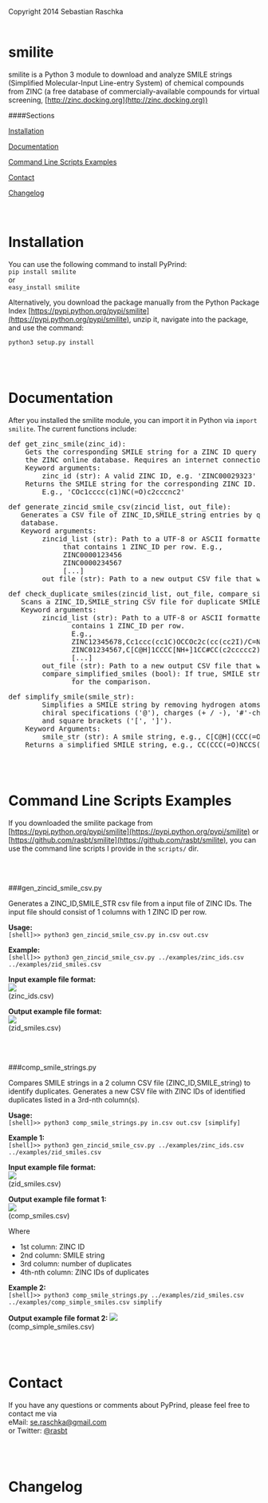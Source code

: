 Copyright 2014 Sebastian Raschka <br><br>

smilite
=======

smilite is a Python 3 module to download and analyze SMILE strings (Simplified Molecular-Input Line-entry System) of chemical compounds from ZINC (a free database of commercially-available compounds for virtual screening, [http://zinc.docking.org](http://zinc.docking.org))

####Sections
<p><a href="#installation">Installation</a><br>
<p><a href="#documentation">Documentation</a><br>
<p><a href="#examples">Command Line Scripts Examples</a><br>
<p><a href="#contact">Contact</a><br>
<p><a href="#changelog">Changelog</a><br>


<br>
<br>


<p><a name="installation"></a></p>

Installation
=============
You can use the following command to install PyPrind:  
`pip install smilite`  
 or    
`easy_install smilite`  

Alternatively, you download the package manually from the Python Package Index [https://pypi.python.org/pypi/smilite](https://pypi.python.org/pypi/smilite), unzip it, navigate into the package, and use the command:

`python3 setup.py install`  

<br>
<br>

<p><a name="documentation"></a></p>

Documentation
=============

After you installed the smilite module, you can import it in Python via `import smilite`. 
The current functions include:

<pre>def get_zinc_smile(zinc_id):
    Gets the corresponding SMILE string for a ZINC ID query from
    the ZINC online database. Requires an internet connection.
    Keyword arguments:
        zinc_id (str): A valid ZINC ID, e.g. 'ZINC00029323'
    Returns the SMILE string for the corresponding ZINC ID.
        E.g., 'COc1cccc(c1)NC(=O)c2cccnc2'</pre>
        
<pre>def generate_zincid_smile_csv(zincid_list, out_file):
   Generates a CSV file of ZINC_ID,SMILE_string entries by querying the ZINC online
   database.
   Keyword arguments:
        zincid_list (str): Path to a UTF-8 or ASCII formatted file 
             that contains 1 ZINC_ID per row. E.g., 
             ZINC0000123456
             ZINC0000234567
             [...]
        out_file (str): Path to a new output CSV file that will be written.</pre>

<pre>def check_duplicate_smiles(zincid_list, out_file, compare_simplified_smiles=False):
   Scans a ZINC_ID,SMILE_string CSV file for duplicate SMILE strings.
   Keyword arguments:
        zincid_list (str): Path to a UTF-8 or ASCII formatted file that 
               contains 1 ZINC_ID per row.
               E.g., 
               ZINC12345678,Cc1ccc(cc1C)OCCOc2c(cc(cc2I)/C=N/n3cnnc3)OC
               ZINC01234567,C[C@H]1CCCC[NH+]1CC#CC(c2ccccc2)(c3ccccc3)O
               [...]
        out_file (str): Path to a new output CSV file that will be written.
        compare_simplified_smiles (bool): If true, SMILE strings will be simplified
               for the comparison.</pre>
               
<pre>def simplify_smile(smile_str):
        Simplifies a SMILE string by removing hydrogen atoms (H), 
        chiral specifications ('@'), charges (+ / -), '#'-characters,
        and square brackets ('[', ']').
    Keyword Arguments:
        smile_str (str): A smile string, e.g., C[C@H](CCC(=O)NCCS(=O)(=O)[O-])
    Returns a simplified SMILE string, e.g., CC(CCC(=O)NCCS(=O)(=O)O)</pre>


<br>
<br>

<p><a name="examples"></a></p>

Command Line Scripts Examples
=============

If you downloaded the smilite package from [https://pypi.python.org/pypi/smilite](https://pypi.python.org/pypi/smilite) or [https://github.com/rasbt/smilite](https://github.com/rasbt/smilite), you can use the command line scripts I provide in the `scripts/` dir.


<br>
<br>

###gen_zincid_smile_csv.py

Generates a ZINC_ID,SMILE_STR csv file from a input file of
ZINC IDs. The input file should consist of 1 columns with 1 ZINC ID per row.

**Usage:**    
`[shell]>> python3 gen_zincid_smile_csv.py in.csv out.csv`

**Example:**    
`[shell]>> python3 gen_zincid_smile_csv.py ../examples/zinc_ids.csv ../examples/zid_smiles.csv`


**Input example file format:**   
![](https://github.com/rasbt/smilite/blob/master/images/zinc_ids.png)  
(zinc_ids.csv)

**Output example file format:**   
![](https://github.com/rasbt/smilite/blob/master/images/zid_smiles.png)  
(zid_smiles.csv)

<br>
<br>

###comp_smile_strings.py

Compares SMILE strings in a 2 column CSV file (ZINC_ID,SMILE_string) to identify duplicates. Generates a new CSV file with ZINC IDs of identified
duplicates listed in a 3rd-nth column(s).

**Usage:**  
`[shell]>> python3 comp_smile_strings.py in.csv out.csv [simplify]`

**Example 1:**  
`[shell]>> python3 gen_zincid_smile_csv.py ../examples/zinc_ids.csv ../examples/zid_smiles.csv`



**Input example file format:**   
![](https://github.com/rasbt/smilite/blob/master/images/zid_smiles.png)  
(zid_smiles.csv)



**Output example file format 1:**    
![](https://github.com/rasbt/smilite/blob/master/images/comp_smiles.png)  
(comp_smiles.csv)


Where  
- 1st column: ZINC ID  
- 2nd column: SMILE string  
- 3rd column: number of duplicates  
- 4th-nth column: ZINC IDs of duplicates  

**Example 2:**  
`[shell]>> python3 comp_smile_strings.py ../examples/zid_smiles.csv ../examples/comp_simple_smiles.csv simplify`  

**Output example file format 2:**
![](https://github.com/rasbt/smilite/blob/master/images/comp_simple_smiles.png)  
(comp_simple_smiles.csv)

<br>
<br>

<p><a name="contact"></a></p>

 Contact
=============

If you have any questions or comments about PyPrind, please feel free to contact me via  
eMail: [se.raschka@gmail.com](mailto:se.raschka@gmail.com)  
or Twitter: [@rasbt](https://twitter.com/rasbt)


<br>
<br>

<p><a name="changelog"></a></p>

Changelog
==========



